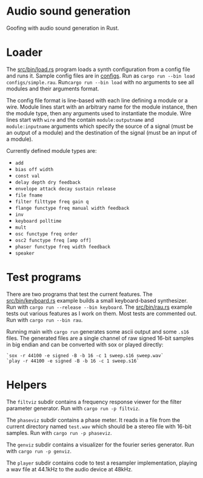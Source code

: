# Audio sound generation

Goofing with audio sound generation in Rust.

# Loader

The [src/bin/load.rs](src/bin/load.rs) program loads a synth configuration from
a config file and runs it.  Sample config files are in [configs](configs).
Run as `cargo run --bin load configs/simple.rau`. Run`cargo run --bin load` with
no arguments to see all modules and their arguments format.

The config file format is line-based with each line defining a module or a wire. 
Module lines start with an arbitrary name for the module instance, then the
module type, then any arguments used to instantiate the module. Wire lines start
with `wire` and the contain `module:outputname` and `module:inputname` arguments
which specify the source of a signal (must be an output of a module) and the 
destination of the signal (must be an input of a module).

Currently defined module types are:
* `add`
* `bias off width`
* `const val`
* `delay depth dry feedback`
* `envelope attack decay sustain release`
* `file fname`
* `filter filttype freq gain q`
* `flange functype freq manual width feedback`
* `inv`
* `keyboard polltime`
* `mult`
* `osc functype freq order`
* `osc2 functype freq [amp off]`
* `phaser functype freq width feedback`
* `speaker`

# Test programs

There are two programs that test the current features. 
The [src/bin/keyboard.rs](src/bin/keyboard.rs) example builds a small keyboard-based
synthesizer. Run with `cargo run --release --bin keyboard`.
The [src/bin/rau.rs](src/bin/rau.rs) example tests out various features as I
work on them. Most tests are commented out. Run with
`cargo run --bin rau`.

Running main with `cargo run` generates some ascii output and
some `.s16` files. The generated files are a single channel of
raw signed 16-bit samples in big endian and can be converted 
with sox or played directly:

    `sox -r 44100 -e signed -B -b 16 -c 1 sweep.s16 sweep.wav`
    `play -r 44100 -e signed -B -b 16 -c 1 sweep.s16`


# Helpers

The `filtviz` subdir contains a frequency response viewer for
the filter parameter generator.  Run with `cargo run -p filtviz`.

The `phaseviz` subdir contains a phase meter. It reads in a file
from the current directory named `test.wav` which should be a
stereo file with 16-bit samples. Run with `cargo run -p phaseviz`.

The `genviz` subdir contains a visualizer for the fourier series
generator. Run with `cargo run -p genviz`.

The `player` subdir contains code to test a resampler implementation,
playing a wav file at 44.1kHz to the audio device at 48kHz.
